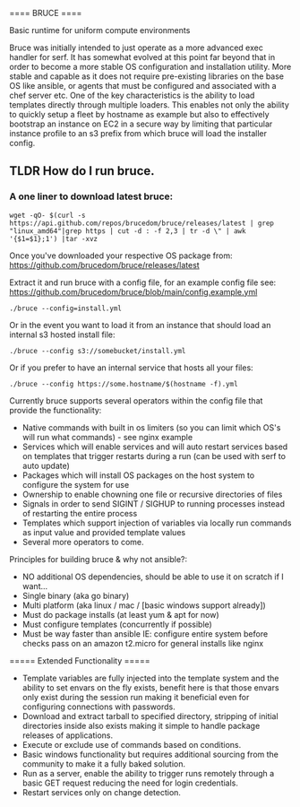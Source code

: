 ==== BRUCE ====

Basic runtime for uniform compute environments

Bruce was initially intended to just operate as a more advanced exec handler for serf.  It has somewhat evolved at this point far beyond that in order to become a more stable OS configuration and installation utility.  More stable and capable as it does not require pre-existing libraries on the base OS like ansible, or agents that must be configured and associated with a chef server etc.  One of the key characteristics is the ability to load templates directly through multiple loaders.  This enables not only the ability to quickly setup a fleet by hostname as example but also to effectively bootstrap an instance on EC2 in a secure way by limiting that particular instance profile to an s3 prefix from which bruce will load the installer config.

## TLDR How do I run bruce.

### A one liner to download latest bruce:
```
wget -qO- $(curl -s https://api.github.com/repos/brucedom/bruce/releases/latest | grep "linux_amd64"|grep https | cut -d : -f 2,3 | tr -d \" | awk '{$1=$1};1') |tar -xvz
```

Once you've downloaded your respective OS package from: https://github.com/brucedom/bruce/releases/latest

Extract it and run bruce with a config file, for an example config file see: https://github.com/brucedom/bruce/blob/main/config.example.yml

```
./bruce --config=install.yml
```

Or in the event you want to load it from an instance that should load an internal s3 hosted install file:
```
./bruce --config s3://somebucket/install.yml
```

Or if you prefer to have an internal service that hosts all your files:
```
./bruce --config https://some.hostname/$(hostname -f).yml
```

Currently bruce supports several operators within the config file that provide the functionality:
* Native commands with built in os limiters (so you can limit which OS's will run what commands) - see nginx example
* Services which will enable services and will auto restart services based on templates that trigger restarts during a run (can be used with serf to auto update)
* Packages which will install OS packages on the host system to configure the system for use
* Ownership to enable chowning one file or recursive directories of files
* Signals in order to send SIGINT / SIGHUP to running processes instead of restarting the entire process
* Templates which support injection of variables via locally run commands as input value and provided template values
* Several more operators to come.

Principles for building bruce & why not ansible?:
- NO additional OS dependencies, should be able to use it on scratch if I want...
- Single binary (aka go binary)
- Multi platform (aka linux / mac / [basic windows support already])
- Must do package installs (at least yum & apt for now)
- Must configure templates (concurrently if possible)
- Must be way faster than ansible IE: configure entire system before checks pass on an amazon t2.micro for general installs like nginx

===== Extended Functionality =====
- Template variables are fully injected into the template system and the ability to set envars on the fly exists, benefit here is that those envars only exist during the session run making it beneficial even for configuring connections with passwords.
- Download and extract tarball to specified directory, stripping of initial directories inside also exists making it simple to handle package releases of applications.
- Execute or exclude use of commands based on conditions.
- Basic windows functionality but requires additional sourcing from the community to make it a fully baked solution.
- Run as a server, enable the ability to trigger runs remotely through a basic GET request reducing the need for login credentials.
- Restart services only on change detection.
